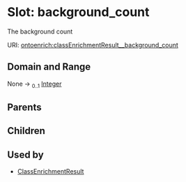
# Slot: background_count


The background count

URI: [ontoenrich:classEnrichmentResult__background_count](https://w3id.org/oak/class-enrichment/classEnrichmentResult__background_count)


## Domain and Range

None &#8594;  <sub>0..1</sub> [Integer](types/Integer.md)

## Parents


## Children


## Used by

 * [ClassEnrichmentResult](ClassEnrichmentResult.md)

